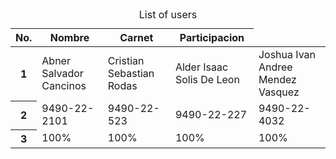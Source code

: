 <table class="table caption-top">
  <caption>List of users</caption>
  <thead>
    <tr>
      <th scope="col">No.</th>
      <th scope="col">Nombre</th>
      <th scope="col">Carnet</th>
      <th scope="col">Participacion</th>
    </tr>
  </thead>
  <tbody>
    <tr>
      <th scope="col">1</th>
      <td>Abner Salvador Cancinos</td>
      <td>Cristian Sebastian Rodas</td>
      <td>Alder Isaac Solis De Leon</td>
      <td>Joshua Ivan Andree Mendez Vasquez</td>
    </tr>
    <tr>
      <th scope="col">2</th>
      <td>9490-22-2101</td>
      <td>9490-22-523</td>
      <td>9490-22-227</td>
       <td>9490-22-4032</td>
    </tr>
     <tr>
      <th scope="col">3</th>
      <td>100%</td>
      <td>100%</td>
      <td>100%</td>
       <td>100%</td>
    </tr>
  </tbody>
</table>

